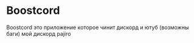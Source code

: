 # Boostcord
Boostcord это приложение которое чинит дискорд и ютуб (возможны баги) мой дискорд pajiro
